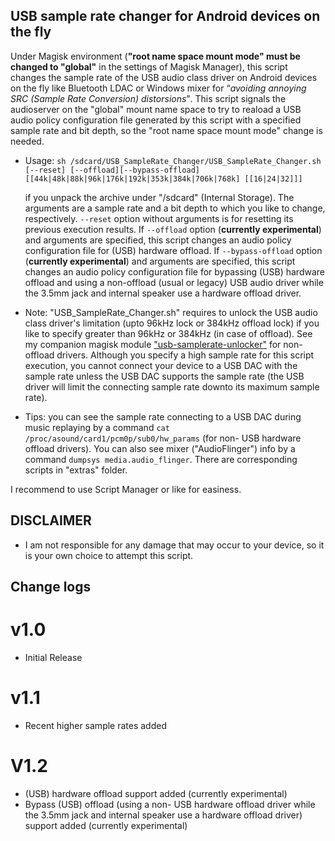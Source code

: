 ## USB sample rate changer for Android devices on the fly

Under Magisk environment (<strong>"root name space mount mode" must be changed to "global"</strong> in the settings of Magisk Manager), this script changes the sample rate of the USB audio class driver on Android devices on the fly like Bluetooth LDAC or Windows mixer for <q><em>avoiding annoying SRC (Sample Rate Conversion) distorsions</em></q>. This script signals the audioserver on the "global" mount name space to try to reaload a USB audio policy configuration file generated by this script with a specified sample rate and bit depth, so the "root name space mount mode" change is needed.

* Usage: `sh /sdcard/USB_SampleRate_Changer/USB_SampleRate_Changer.sh [--reset] [--offload][--bypass-offload] [[44k|48k|88k|96k|176k|192k|353k|384k|706k|768k] [[16|24|32]]]`

  if you unpack the archive under "/sdcard" (Internal Storage). The arguments are a sample rate and a bit depth to which you like to change, respectively.
`--reset` option without arguments is for resetting its previous execution results. If `--offload` option (<strong>currently experimental</strong>) and arguments are specified, this script changes an audio policy configuration file for (USB) hardware offload. If `--bypass-offload` option (<strong>currently experimental</strong>) and arguments are specified, this script changes an audio policy configuration file for bypassing (USB) hardware offload and using a non-offload (usual or legacy) USB audio driver while the 3.5mm jack and internal speaker use a hardware offload driver.
* Note: "USB_SampleRate_Changer.sh" requires to unlock the USB audio class driver's limitation (upto 96kHz lock or 384kHz offload lock) if you like to specify greater than 96kHz or 384kHz (in case of offload). See my companion magisk module ["usb-samplerate-unlocker"](https://github.com/yzyhk904/usb-samplerate-unlocker) for non-offload drivers. Although you specify a high sample rate for this script execution, you cannot connect your device to a USB DAC with the sample rate unless the USB DAC supports the sample rate (the USB driver will limit the connecting sample rate downto its maximum sample rate).
* Tips: you can see the sample rate connecting to a USB DAC during music replaying by a command `cat /proc/asound/card1/pcm0p/sub0/hw_params` (for non- USB hardware offload drivers). You can also see mixer ("AudioFlinger") info by a command `dumpsys media.audio_flinger`. There are corresponding scripts in "extras" folder.

I recommend to use Script Manager or like for easiness.

## DISCLAIMER

* I am not responsible for any damage that may occur to your device, 
   so it is your own choice to attempt this script.

## Change logs

# v1.0
* Initial Release

# v1.1
* Recent higher sample rates added

# V1.2
* (USB) hardware offload support added (currently experimental)
* Bypass (USB) offload (using a non- USB hardware offload driver while the 3.5mm jack and internal speaker use a hardware offload driver) support added (currently experimental)
